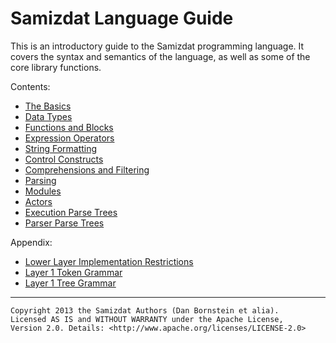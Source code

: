 Samizdat Language Guide
=======================

This is an introductory guide to the Samizdat programming language. It
covers the syntax and semantics of the language, as well as some
of the core library functions.

Contents:

* [The Basics](01-basics.md)
* [Data Types](02-data.md)
* [Functions and Blocks](03-functions.md)
* [Expression Operators](04-operators.md)
* [String Formatting](05-formatting.md)
* [Control Constructs](06-control.md)
* [Comprehensions and Filtering](07-comprehension.md)
* [Parsing](08-parsing.md)
* [Modules](09-modules.md)
* [Actors](10-actors.md)
* [Execution Parse Trees](11-execution-trees.md)
* [Parser Parse Trees](12-parser-trees.md)

Appendix:

* [Lower Layer Implementation Restrictions](a01-low-layer-restrictions.md)
* [Layer 1 Token Grammar](a02-token-grammar-1.md)
* [Layer 1 Tree Grammar](a03-tree-grammar-1.md)

- - - - -

```
Copyright 2013 the Samizdat Authors (Dan Bornstein et alia).
Licensed AS IS and WITHOUT WARRANTY under the Apache License,
Version 2.0. Details: <http://www.apache.org/licenses/LICENSE-2.0>
```
